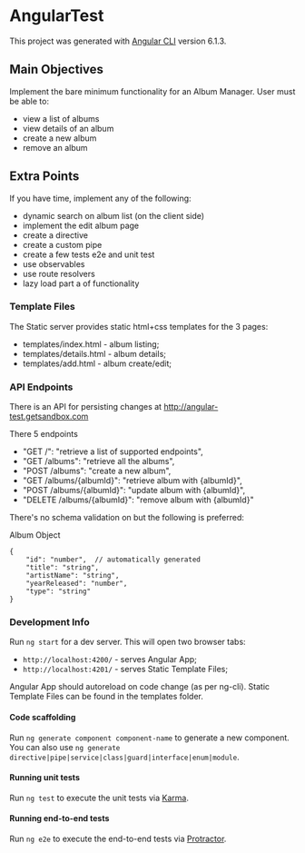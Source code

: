 # AngularTest
This project was generated with [Angular CLI](https://github.com/angular/angular-cli) version 6.1.3.


## Main Objectives
Implement the bare minimum functionality for an Album Manager. User must be able to:
- view a list of albums
- view details of an album
- create a new album
- remove an album

## Extra Points
If you have time, implement any of the following:
- dynamic search on album list (on the client side)
- implement the edit album page
- create a directive
- create a custom pipe
- create a few tests e2e and unit test
- use observables
- use route resolvers
- lazy load part a of functionality

### Template Files
The Static server provides static html+css templates for the 3 pages:
- templates/index.html - album listing;
- templates/details.html - album details;
- templates/add.html - album create/edit;

### API Endpoints
There is an API for persisting changes at
http://angular-test.getsandbox.com

There 5 endpoints
- "GET /": "retrieve a list of supported endpoints",
- "GET /albums": "retrieve all the albums",
- "POST /albums": "create a new album",
- "GET /albums/{albumId}": "retrieve album with {albumId}",
- "POST /albums/{albumId}": "update album with {albumId}",
- "DELETE /albums/{albumId}": "remove album with {albumId}"

There's no schema validation on but the following is preferred:

Album Object
```
{
    "id": "number",  // automatically generated
    "title": "string",
    "artistName": "string",
    "yearReleased": "number",
    "type": "string"
}
```

### Development Info
Run `ng start` for a dev server. This will open two browser tabs:
- `http://localhost:4200/` - serves Angular App;
- `http://localhost:4201/` - serves Static Template Files;

Angular App should autoreload on code change (as per ng-cli).
Static Template Files can be found in the templates folder.

#### Code scaffolding

Run `ng generate component component-name` to generate a new component. You can also use `ng generate directive|pipe|service|class|guard|interface|enum|module`.

#### Running unit tests

Run `ng test` to execute the unit tests via [Karma](https://karma-runner.github.io).

#### Running end-to-end tests

Run `ng e2e` to execute the end-to-end tests via [Protractor](http://www.protractortest.org/).
